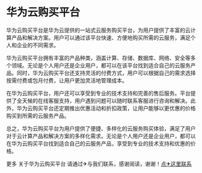 # 华为云购买平台

华为云购买平台是华为云提供的一站式云服务购买平台，为用户提供了丰富的云计算产品和解决方案。用户可以通过该平台快速、方便地购买所需的云服务，满足个人和企业的不同需求。

华为云购买平台拥有丰富的产品种类，涵盖计算、存储、数据库、网络、安全等多个领域。无论是个人用户还是企业用户，都可以在该平台找到适合自己的云服务产品。同时，华为云购买平台还支持灵活的付费方式，用户可以根据自己的需求选择按需付费或包月付费，让用户更加灵活地管理成本。

在华为云购买平台，用户还可以享受到专业的技术支持和完善的售后服务。平台提供了全天候的在线客服支持，用户遇到问题可以随时联系客服进行咨询和解决。此外，华为云购买平台还定期推出优惠活动和折扣政策，让用户能够以更优惠的价格购买到所需的云服务产品。

总之，华为云购买平台为用户提供了便捷、多样化的云服务购买体验，满足了用户对于云计算产品和解决方案的多样化需求。无论是个人用户还是企业用户，都可以在华为云购买平台找到适合自己的云服务产品，享受到专业的技术支持和优惠的价格。

更多 关于华为云购买平台 请通过✈与我们联系，感谢阅读，谢谢！[点✈这里联系](https://ss.k02.cc)
